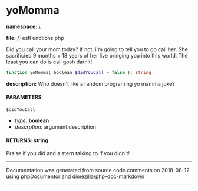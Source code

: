 # yoMomma
**namespace:** \

**file:** /TestFunctions.php

Did you call your mom today? If not, i'm going to tell you to go call
her. She sacrificied 9 months + 18 years of her live bringing you into
this world. The least you can do is call gosh darnit!

```php
function yoMomma( boolean $didYouCall = false ): string
```

**description:** Who doesn't like a random programing yo mamma joke?


#### PARAMETERS:

`$didYouCall`
  - *type:* **boolean**
  - *descrption:* argument.description

#### RETURNS: string

Praise if you did and a stern talking to if you didn&#039;t!



___
Documentation was generated from source code comments on 2018-08-12 using [phpDocumentor](http://www.phpdoc.org/) and [dimezilla/php-doc-markdown](https://github.com/dimezilla/php-doc-markdown)
___
